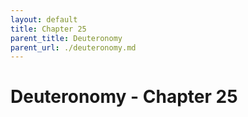 ```yaml
---
layout: default
title: Chapter 25
parent_title: Deuteronomy
parent_url: ./deuteronomy.md
---
```


# Deuteronomy - Chapter 25
